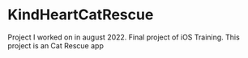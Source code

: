 # KindHeartCatRescue
Project I worked on in august 2022. Final project of iOS Training.
This project is an Cat Rescue app
